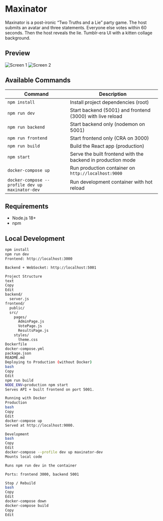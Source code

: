 # Maxinator

Maxinator is a post-ironic “Two Truths and a Lie” party game. The host submits an avatar and three statements. Everyone else votes within 60 seconds. Then the host reveals the lie. Tumblr-era UI with a kitten collage background.

## Preview
![Screen 1](https://placekitten.com/800/360)
![Screen 2](https://placekitten.com/801/360)

## Available Commands

| Command | Description |
|---|---|
| `npm install` | Install project dependencies (root) |
| `npm run dev` | Start backend (5001) and frontend (3000) with live reload |
| `npm run backend` | Start backend only (nodemon on 5001) |
| `npm run frontend` | Start frontend only (CRA on 3000) |
| `npm run build` | Build the React app (production) |
| `npm start` | Serve the built frontend with the backend in production mode |
| `docker-compose up` | Run production container on `http://localhost:9000` |
| `docker-compose --profile dev up maxinator-dev` | Run development container with hot reload |

## Requirements
- Node.js 18+
- npm

## Local Development
```bash
npm install
npm run dev
Frontend: http://localhost:3000

Backend + WebSocket: http://localhost:5001

Project Structure
text
Copy
Edit
backend/
  server.js
frontend/
  public/
  src/
    pages/
      AdminPage.js
      VotePage.js
      ResultsPage.js
    styles/
      theme.css
Dockerfile
docker-compose.yml
package.json
README.md
Deploying to Production (without Docker)
bash
Copy
Edit
npm run build
NODE_ENV=production npm start
Serves API + built frontend on port 5001.

Running with Docker
Production
bash
Copy
Edit
docker-compose up
Served at http://localhost:9000.

Development
bash
Copy
Edit
docker-compose --profile dev up maxinator-dev
Mounts local code

Runs npm run dev in the container

Ports: frontend 3000, backend 5001

Stop / Rebuild
bash
Copy
Edit
docker-compose down
docker-compose build
Copy
Edit
